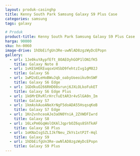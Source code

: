 ```yaml
---
layout: produk-casinghp
title: Kenny South Park Samsung Galaxy S9 Plus Case
categories: samsung
tags: galaxy

# Produk
product-title: Kenny South Park Samsung Galaxy S9 Plus Case
harga: 90000
sku: hn-0060
image-drive: 1hDbEifgUn3Re-uwNlAD8zgzWyDcEPopn
gallery:
  - url: 1Je0kuYAypfEft_8OAEOyhGOP1lON1fK5
    title: Galaxy Note 8
  - url: 1vKESHEKEuqoxU4SbD9fehtzIvg1gM02J
    title: Galaxy S6
  - url: 1wM2oELeHoBWuJqb_oabyUoeoiku9nSWF
    title: Galaxy S6 Edge
  - url: 1GDdkuO266RHD08srunj6JXLOLkoFukET
    title: Galaxy S6 Edge Plus
  - url: 1k6MrERvRlrHrcTuEtAR3r4vSlGA0n_Im
    title: Galaxy S7
  - url: 1kmAskAuoANeXrNgF5doADA55HsqsqKeB
    title: Galaxy S7 Edge
  - url: 1Kn2vnhceoAJe3aON0YniA_2ZVWDFIwrd
    title: Galaxy S8
  - url: 16LxPm6GqWolOXAlJqprbOZ6qs8ShTkAF
    title: Galaxy S8 Plus
  - url: 1oKNaIsgSZLIJkfNeu_ZkYs1xtP2T-Hql
    title: Galaxy S9
  - url: 1hDbEifgUn3Re-uwNlAD8zgzWyDcEPopn
    title: Galaxy S9 Plus
---
```

